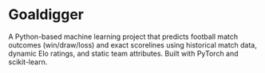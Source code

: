 # Goaldigger
A Python-based machine learning project that predicts football match outcomes (win/draw/loss) and exact scorelines using historical match data, dynamic Elo ratings, and static team attributes. Built with PyTorch and scikit-learn.
